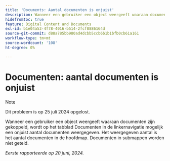 ```yaml
---
title: 'Documents: Aantal documenten is onjuist'
description: Wanneer een gebruiker een object weergeeft waaraan documenten zijn gekoppeld, wordt op het tabblad Documenten in de linkernavigatie mogelijk een onjuist aantal documenten weergegeven. Het weergegeven aantal is het aantal documenten in de hoofdmap. Documenten in submappen worden niet geteld.
hidefromtoc: true
feature: Digital Content and Documents
exl-id: b1e04a53-4f78-4016-b514-2fcf8886164d
source-git-commit: d88a785bb980ad4dcbb5ccb6b1b1bfb0cb61a161
workflow-type: tm+mt
source-wordcount: '108'
ht-degree: 0%

---
```


# Documenten: aantal documenten is onjuist

>[!NOTE]
>
>Dit probleem is op 25 juli 2024 opgelost.

Wanneer een gebruiker een object weergeeft waaraan documenten zijn gekoppeld, wordt op het tabblad Documenten in de linkernavigatie mogelijk een onjuist aantal documenten weergegeven. Het weergegeven aantal is het aantal documenten in de hoofdmap. Documenten in submappen worden niet geteld.

_Eerste rapporteerde op 20 juni, 2024._
